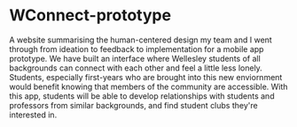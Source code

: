 # WConnect-prototype
A website summarising the human-centered design my team and I went through from ideation to feedback to implementation for a mobile app prototype. We have built an interface where Wellesley students of all backgrounds can connect with each other and feel a little less lonely. Students, especially first-years who are brought into this new enviornment would benefit knowing that members of the community are accessible. With this app, students will be able to develop relationships with students and professors from similar backgrounds, and find student clubs they're interested in.
